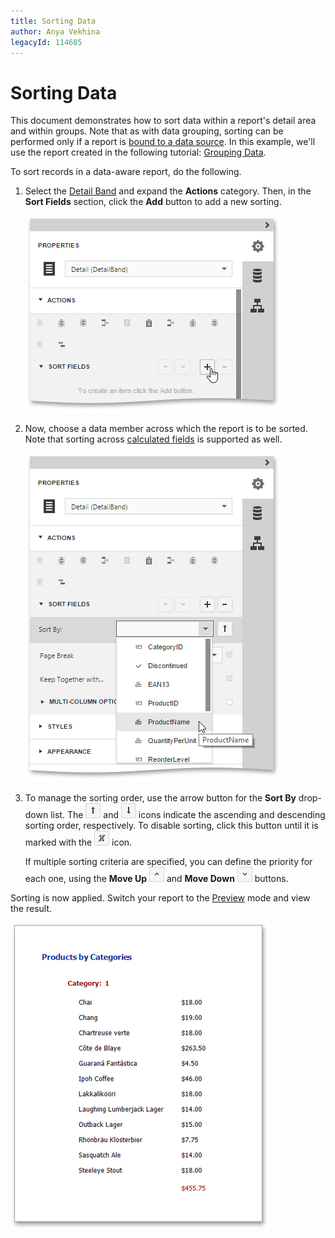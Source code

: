```yaml
---
title: Sorting Data
author: Anya Vekhina
legacyId: 114685
---
```

# Sorting Data
This document demonstrates how to sort data within a report's detail area and within groups. Note that as with data grouping, sorting can be performed only if a report is [bound to a data source](../providing-data/bind-a-report-to-data.md). In this example, we'll use the report created in the following tutorial: [Grouping Data](grouping-data.md).

To sort records in a data-aware report, do the following.
1. Select the [Detail Band](../../report-elements/report-bands.md) and expand the **Actions** category. Then, in the **Sort Fields** section, click the **Add** button to add a new sorting.
	
	![eud-sorting-data-0](../../../../images/img119667.png)
2. Now, choose a data member across which the report is to be sorted. Note that sorting across [calculated fields](../providing-data/calculated-fields.md) is supported as well.
	
	![eud-sorting-data-1](../../../../images/img119668.png)
3. To manage the sorting order, use the arrow button for the **Sort By** drop-down list. The ![eud-grouping-data-4](../../../../images/img119657.png) and ![WebRD_SortDiscendingButton](../../../../images/img125204.png) icons indicate the ascending and descending sorting order, respectively. To disable sorting, click this button until it is marked with the ![WebRD_NoSortButton](../../../../images/img125205.png) icon.
	
	If multiple sorting criteria are specified, you can define the priority for each one, using the **Move Up** ![eud-sorting-data-3](../../../../images/img119670.png) and **Move Down** ![eud-sorting-data-4](../../../../images/img119671.png) buttons.

Sorting is now applied. Switch your report to the [Preview](../../document-preview.md) mode and view the result.

![eud-sorting-data-2](../../../../images/img119669.png)